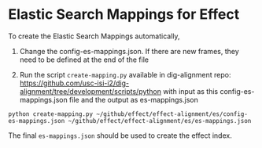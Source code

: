# Elastic Search Mappings for Effect

To create the Elastic Search Mappings automatically,

1. Change the config-es-mappings.json. If there are new frames, they need to be defined at the end of the file

2. Run the script `create-mapping.py` available in dig-alignment repo: https://github.com/usc-isi-i2/dig-alignment/tree/development/scripts/python with input as this config-es-mappings.json file and the output as es-mappings.json
```
python create-mapping.py ~/github/effect/effect-alignment/es/config-es-mappings.json ~/github/effect/effect-alignment/es/es-mappings.json
```

The final `es-mappings.json` should be used to create the effect index.
